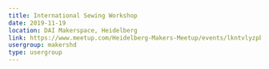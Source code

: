 ```yaml
---
title: International Sewing Workshop
date: 2019-11-19
location: DAI Makerspace, Heidelberg
link: https://www.meetup.com/Heidelberg-Makers-Meetup/events/lkntvlyzpbzb/
usergroup: makershd
type: usergroup
---
```

